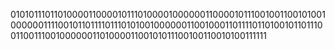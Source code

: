 010101110110100001100001011101000010000001100001011100100110010100100000011110010110111101110101001000000110010001101111011010010110111001100111001000000110100001100101011100100110010100111111
